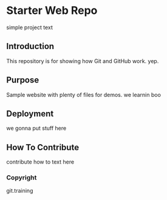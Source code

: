 # Starter Web Repo

simple project text

## Introduction

This repository is for showing how Git and GitHub work. yep.

## Purpose

Sample website with plenty of files for demos.  we learnin boo

## Deployment
we gonna put stuff here

## How To Contribute

contribute how to text here

### Copyright

git.training